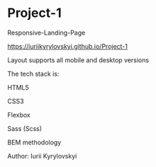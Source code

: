 # Project-1

Responsive-Landing-Page

https://iuriikyrylovskyi.github.io/Project-1

Layout supports all mobile and desktop versions

The tech stack is:

HTML5

CSS3

Flexbox

Sass (Scss)

BEM methodology

Author: Iurii Kyrylovskyi
